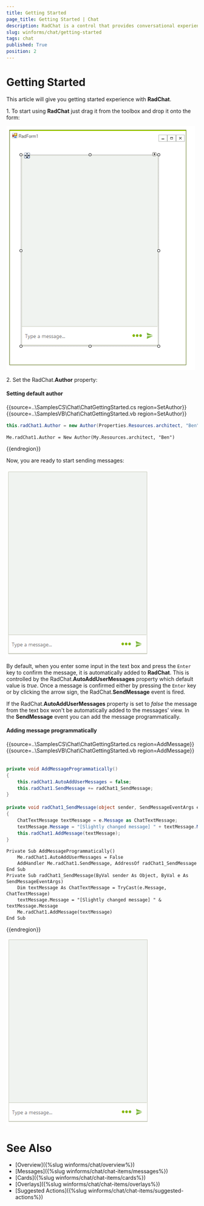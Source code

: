 ```yaml
---
title: Getting Started
page_title: Getting Started | Chat
description: RadChat is a control that provides conversational experience
slug: winforms/chat/getting-started 
tags: chat
published: True
position: 2 
---
```


# Getting Started 

This article will give you getting started experience with **RadChat**. 

1\. To start using **RadChat** just drag it from the toolbox and drop it onto the form:

![winforms/chat-items-getting-started 001](images/chat-items-getting-started001.png) 

2\. Set the RadChat.**Author** property: 

#### Setting default author

{{source=..\SamplesCS\Chat\ChatGettingStarted.cs region=SetAuthor}} 
{{source=..\SamplesVB\Chat\ChatGettingStarted.vb region=SetAuthor}}

````C#
this.radChat1.Author = new Author(Properties.Resources.architect, "Ben");

````
````VB.NET
Me.radChat1.Author = New Author(My.Resources.architect, "Ben")

```` 



{{endregion}}

Now, you are ready to start sending messages:

![winforms/chat-items-getting-started 002](images/chat-items-getting-started002.gif) 

By default, when you enter some input in the text box and press the `Enter` key to confirm the message, it is automatically added to **RadChat**. This is controlled by the RadChat.**AutoAddUserMessages** property which default value is *true*.  Once a message is confirmed either by pressing the `Enter` key or by clicking the arrow sign, the RadChat.**SendMessage** event is fired. 

If the RadChat.**AutoAddUserMessages** property is set to *false* the message from the text box won't be automatically added to the messages' view. In the **SendMessage** event you can add the message programmatically. 

#### Adding message programmatically

{{source=..\SamplesCS\Chat\ChatGettingStarted.cs region=AddMessage}} 
{{source=..\SamplesVB\Chat\ChatGettingStarted.vb region=AddMessage}}

````C#
        
private void AddMessageProgrammatically()
{
    this.radChat1.AutoAddUserMessages = false;
    this.radChat1.SendMessage += radChat1_SendMessage;
}
        
private void radChat1_SendMessage(object sender, SendMessageEventArgs e)
{
    ChatTextMessage textMessage = e.Message as ChatTextMessage;
    textMessage.Message = "[Slightly changed message] " + textMessage.Message;
    this.radChat1.AddMessage(textMessage);
}

````
````VB.NET
Private Sub AddMessageProgrammatically()
    Me.radChat1.AutoAddUserMessages = False
    AddHandler Me.radChat1.SendMessage, AddressOf radChat1_SendMessage
End Sub
Private Sub radChat1_SendMessage(ByVal sender As Object, ByVal e As SendMessageEventArgs)
    Dim textMessage As ChatTextMessage = TryCast(e.Message, ChatTextMessage)
    textMessage.Message = "[Slightly changed message] " & textMessage.Message
    Me.radChat1.AddMessage(textMessage)
End Sub

```` 


{{endregion}}

![winforms/chat-items-getting-started 003](images/chat-items-getting-started003.gif) 

# See Also

* [Overview]({%slug winforms/chat/overview%})
* [Messages]({%slug winforms/chat/chat-items/messages%})
* [Cards]({%slug winforms/chat/chat-items/cards%})
* [Overlays]({%slug winforms/chat/chat-items/overlays%})
* [Suggested Actions]({%slug winforms/chat/chat-items/suggested-actions%})
 
        
